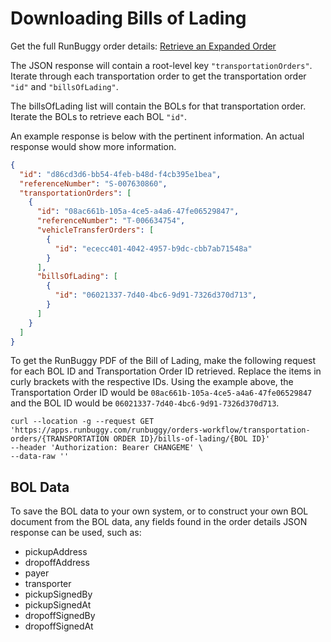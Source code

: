 # Downloading Bills of Lading

Get the full RunBuggy order details: [Retrieve an Expanded Order](https://docs.runbuggy.com/docs/shipping-api/e37c8f68eee73-retrieve-an-expanded-order)

The JSON response will contain a root-level key `"transportationOrders"`. Iterate through each transportation order to get the transportation order `"id"` and `"billsOfLading"`.

The billsOfLading list will contain the BOLs for that transportation order. Iterate the BOLs to retrieve each BOL `"id"`.

An example response is below with the pertinent information. An actual response would show more information.

```json
{
  "id": "d86cd3d6-bb54-4feb-b48d-f4cb395e1bea",
  "referenceNumber": "S-007630860",
  "transportationOrders": [
    {
      "id": "08ac661b-105a-4ce5-a4a6-47fe06529847",
      "referenceNumber": "T-006634754",
      "vehicleTransferOrders": [
        {
          "id": "ececc401-4042-4957-b9dc-cbb7ab71548a"
        }
      ],
      "billsOfLading": [
        {
          "id": "06021337-7d40-4bc6-9d91-7326d370d713",
        }
      ]
    }
  ]
}
```

To get the RunBuggy PDF of the Bill of Lading, make the following request for each BOL ID and Transportation Order ID retrieved. Replace the items in curly brackets with the respective IDs. Using the example above, the Transportation Order ID would be `08ac661b-105a-4ce5-a4a6-47fe06529847` and the BOL ID would be `06021337-7d40-4bc6-9d91-7326d370d713`.

```plaintext
curl --location -g --request GET
'https://apps.runbuggy.com/runbuggy/orders-workflow/transportation-orders/{TRANSPORTATION ORDER ID}/bills-of-lading/{BOL ID}'
--header 'Authorization: Bearer CHANGEME' \
--data-raw ''
```

## BOL Data
To save the BOL data to your own system, or to construct your own BOL document from the BOL data, any fields found in the order details JSON response can be used, such as:

-   pickupAddress
-   dropoffAddress
-   payer
-   transporter
-   pickupSignedBy
-   pickupSignedAt
-   dropoffSignedBy
-   dropoffSignedAt

          
